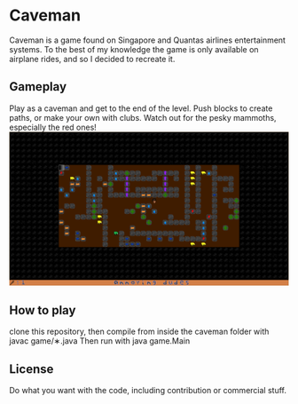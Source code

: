 # Caveman
Caveman is a game found on Singapore and Quantas airlines entertainment systems. To the best of my knowledge the game is only available on airplane rides, and so I decided to recreate it.

## Gameplay
Play as a caveman and get to the end of the level. Push blocks to create paths, or make your own with clubs. Watch out for the pesky mammoths, especially the red ones! 
![gameplay image](/images/level3-ex.png)

## How to play
clone this repository, then compile from inside the caveman folder with
javac game/&#x2217;.java
Then run with java game.Main

## License
Do what you want with the code, including contribution or commercial stuff.
